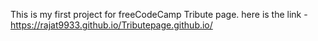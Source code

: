 This is my first project for freeCodeCamp Tribute page.
here is the link - https://rajat9933.github.io/Tributepage.github.io/
